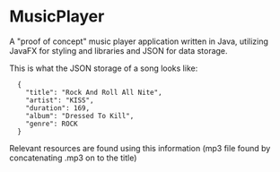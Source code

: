 # MusicPlayer
A "proof of concept" music player application written in Java, utilizing JavaFX for styling and libraries and JSON for data storage.

This is what the JSON storage of a song looks like:
```
  {
    "title": "Rock And Roll All Nite",
    "artist": "KISS",
    "duration": 169,
    "album": "Dressed To Kill",
    "genre": ROCK
  }
```
Relevant resources are found using this information (mp3 file found by concatenating .mp3 on to the title)
